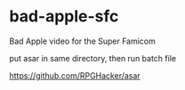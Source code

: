 # bad-apple-sfc
Bad Apple video for the Super Famicom

put asar in same directory, then run batch file

https://github.com/RPGHacker/asar
